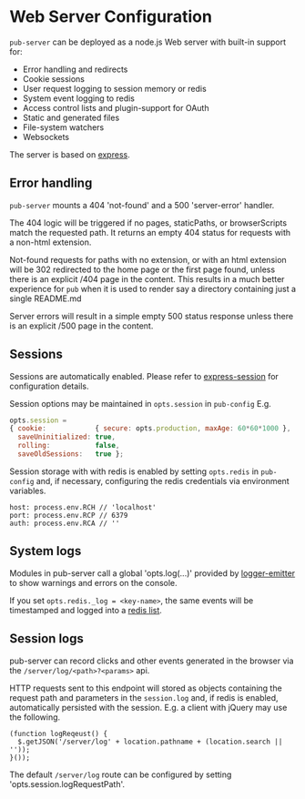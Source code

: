 # Web Server Configuration

`pub-server` can be deployed as a node.js Web server with built-in support for:

- Error handling and redirects
- Cookie sessions
- User request logging to session memory or redis
- System event logging to redis
- Access control lists and plugin-support for OAuth
- Static and generated files
- File-system watchers
- Websockets

The server is based on [express](http://expressjs.com/).

## Error handling

`pub-server` mounts a 404 'not-found' and a 500 'server-error' handler.

The 404 logic will be triggered if no pages, staticPaths, or browserScripts match the requested path. It returns an empty 404 status for requests with a non-html extension.

Not-found requests for paths with no extension, or with an html extension will be 302 redirected to the home page or the first page found, unless there is an explicit /404 page in the content. This results in a much better experience for `pub` when it is used to render say a directory containing just a single README.md

Server errors will result in a simple empty 500 status response unless there is an explicit /500 page in the content.

## Sessions

Sessions are automatically enabled. Please refer to  [express-session](https://github.com/expressjs/session) for configuration details.

Session options may be maintained in `opts.session` in `pub-config` E.g.

```js
opts.session =
{ cookie:            { secure: opts.production, maxAge: 60*60*1000 },
  saveUninitialized: true,
  rolling:           false,
  saveOldSessions:   true };
```

Session storage with with redis is enabled by setting `opts.redis` in `pub-config` and, if necessary, configuring the redis credentials via environment variables.

```
host: process.env.RCH // 'localhost'
port: process.env.RCP // 6379
auth: process.env.RCA // ''
```

## System logs

Modules in pub-server call a global 'opts.log(...)' provided by [logger-emitter](https://github.com/jldec/logger-emitter) to show warnings and errors on the console.

If you set `opts.redis._log = <key-name>`, the same events will be timestamped and logged into a [redis list](http://redis.io/topics/data-types-intro).

## Session logs

pub-server can record clicks and other events generated in the browser via the `/server/log/<path>?<params>` api.

HTTP requests sent to this endpoint will stored as objects containing the request path and parameters in the `session.log` and, if redis is enabled, automatically persisted with the session. E.g. a client with jQuery may use the following.

```
(function logReqeust() {
  $.getJSON('/server/log' + location.pathname + (location.search || ''));
}());
```

The default `/server/log` route can be configured by setting 'opts.session.logRequestPath'.

